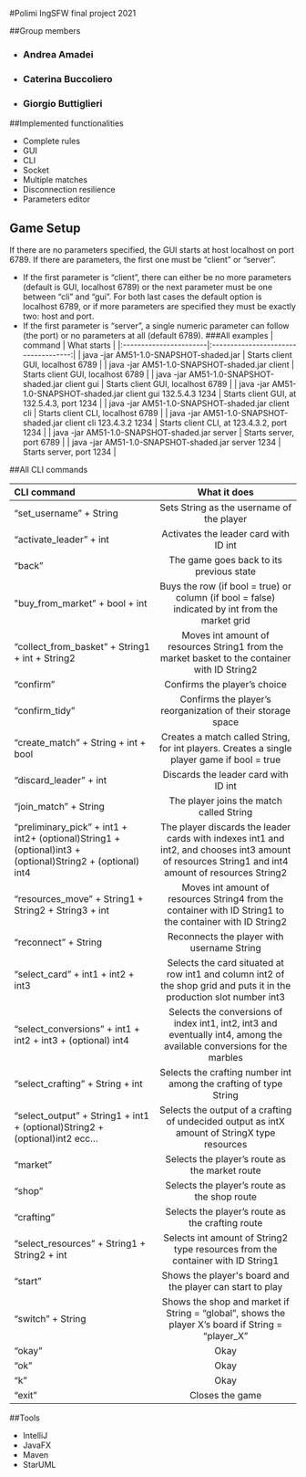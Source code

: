 #Polimi IngSFW final project 2021

##Group members
- ### Andrea Amadei
- ### Caterina Buccoliero
- ### Giorgio Buttiglieri

##Implemented functionalities
- Complete rules
- GUI
- CLI
- Socket
- Multiple matches
- Disconnection resilience
- Parameters editor

## Game Setup

If there are no parameters specified, the GUI starts at host localhost on port 6789.
If there are parameters, the first one must be “client” or “server”.
-	If the first parameter is “client”, there can either be no more parameters (default is GUI, localhost 6789) or the next parameter must be one between “cli” and “gui”. For both last cases the default option is localhost 6789, or if more parameters are specified they must be exactly two: host and port.
-	If the first parameter is “server”,  a single numeric parameter can follow (the port) or no parameters at all (default 6789).
###All examples
| command | What starts |
|:-----------------------|:------------------------------------:|
| java -jar AM51-1.0-SNAPSHOT-shaded.jar | Starts client GUI, localhost 6789 |
| java -jar AM51-1.0-SNAPSHOT-shaded.jar client | Starts client GUI, localhost 6789 |
| java -jar AM51-1.0-SNAPSHOT-shaded.jar client gui | Starts client GUI, localhost 6789 |
| java -jar AM51-1.0-SNAPSHOT-shaded.jar client gui 132.5.4.3 1234 | Starts client GUI, at 132.5.4.3, port 1234 |
| java -jar AM51-1.0-SNAPSHOT-shaded.jar client cli | Starts client CLI, localhost 6789 |
| java -jar AM51-1.0-SNAPSHOT-shaded.jar client cli 123.4.3.2 1234 | Starts client CLI, at 123.4.3.2, port 1234 |
| java -jar AM51-1.0-SNAPSHOT-shaded.jar server | Starts server, port 6789 |
| java -jar AM51-1.0-SNAPSHOT-shaded.jar server 1234 | Starts server, port 1234 |



##All CLI commands

| CLI command | What it does |
|:-----------------------|:------------------------------------:|
| “set_username” + String | Sets String as the username of the player |
| “activate_leader” + int | Activates the leader card with ID int |
| “back” | The game goes back to its previous state |
| "buy_from_market” + bool + int | Buys the row (if bool = true) or column (if bool = false) indicated by int from the market grid |
| “collect_from_basket” + String1 + int + String2 | Moves int amount of resources String1 from the market basket to the container with ID String2 |
| “confirm” | Confirms the player’s choice |
| “confirm_tidy” | Confirms the player’s reorganization of their storage space |
| “create_match” + String + int + bool | Creates a match called String, for int players. Creates a single player game if bool = true |
| “discard_leader” + int | Discards the leader card with ID int |
| “join_match” + String | The player joins the match called String |
| “preliminary_pick” + int1 + int2+ (optional)String1 + (optional)int3 + (optional)String2 + (optional) int4 | The player discards the leader cards with indexes int1 and int2, and chooses int3 amount of resources String1 and int4 amount of resources String2 |
| “resources_move” + String1 + String2 + String3 + int | Moves int amount of resources String4 from the container with ID String1 to the container with ID String2 |
| “reconnect” + String | Reconnects the player with username String |
| “select_card” + int1 + int2 + int3 | Selects the card situated at row int1 and column int2 of the shop grid and puts it in the production slot number int3 |
| “select_conversions” + int1 + int2 + int3 + (optional) int4 | Selects the conversions of index int1, int2, int3 and eventually int4, among the available conversions for the marbles |
| “select_crafting” + String + int | Selects the crafting number int among the crafting of type String |
| “select_output” + String1 + int1 + (optional)String2 + (optional)int2 ecc… | Selects the output of a crafting of undecided output as intX amount of StringX type resources |
| “market” | Selects the player’s route as the market route |
| “shop” | Selects the player’s route as the shop route |
| “crafting” | Selects the player’s route as the crafting route |
| “select_resources” + String1 + String2 + int | Selects int amount of String2 type resources from the container with ID String1 |
| “start” | Shows the player's board and the player can start to play |
| “switch” + String | Shows the shop and market if String = “global”, shows the player X’s board if String = “player_X” |
| “okay” | Okay |
| “ok” | Okay |
| “k” | Okay |
| “exit” | Closes the game |

##Tools
- IntelliJ
- JavaFX
- Maven
- StarUML
